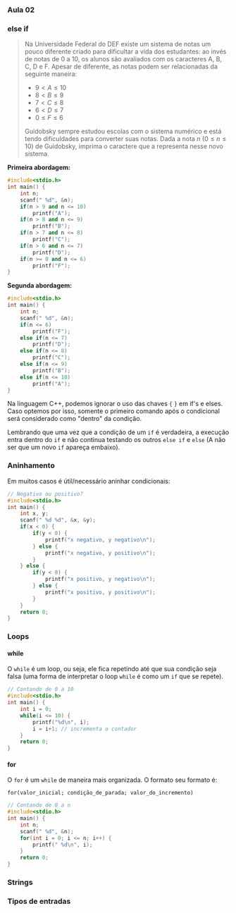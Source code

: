 ### Aula 02

### else if

>  Na Universidade Federal do DEF existe um sistema de notas um pouco diferente criado para dificultar a vida dos estudantes: ao invés de notas de 0 a 10, os alunos são avaliados com os caracteres A, B, C, D e F. Apesar de diferente, as notas podem ser relacionadas da seguinte maneira:
>
> - $9 < A \le 10$
> - $8 < B \le 9$
> - $7 < C \le 8$
> - $6 < D \le 7$
> - $0 \le F \le 6$
>
> Guidobsky sempre estudou escolas com o sistema numérico e está tendo dificuldades para converter suas notas. Dada a nota $n$ ($0 \leq n \leq 10$) de Guidobsky, imprima o caractere que a representa nesse novo sistema.

**Primeira abordagem:**

```c++
#include<stdio.h>
int main() {
	int n;
    scanf(" %d", &n);
    if(n > 9 and n <= 10)
        printf("A");
    if(n > 8 and n <= 9)
        printf("B");
    if(n > 7 and n <= 8)
        printf("C");
    if(n > 6 and n <= 7)
        printf("D");
    if(n >= 0 and n <= 6)
        printf("F");
}
```

**Segunda abordagem:**

```c++
#include<stdio.h>
int main() {
	int n;
    scanf(" %d", &n);
    if(n <= 6)
        printf("F");
    else if(n <= 7)
        printf("D");
    else if(n <= 8)
        printf("C");
    else if(n <= 9)
        printf("B");
    else if(n <= 10)
        printf("A");
}
```

Na linguagem C++, podemos ignorar o uso das chaves `{` `}` em if's e elses. Caso optemos por isso, somente o primeiro comando após o condicional será considerado como "dentro" da condição.

Lembrando que uma vez que a condição de um `if` é verdadeira, a execução entra dentro do `if` e não continua testando os outros `else if` e `else` (A não ser que um novo `if` apareça embaixo).

### Aninhamento

Em muitos casos é útil/necessário aninhar condicionais:

```c++
// Negativo ou positivo?
#include<stdio.h>
int main() {
	int x, y;
    scanf(" %d %d", &x, &y);
    if(x < 0) {
        if(y < 0) {
            printf("x negativo, y negativo\n");
        } else {
            printf("x negativo, y positivo\n");
        }
    } else {
        if(y < 0) {
            printf("x positivo, y negativo\n");
        } else {
            printf("x positivo, y positivo\n");
        }
    }
	return 0;
}
```

### Loops

#### while

O `while` é um loop, ou seja, ele fica repetindo até que sua condição seja falsa (uma forma de interpretar o loop `while` é como um `if` que se repete).

```c++
// Contando de 0 a 10
#include<stdio.h>
int main() {
	int i = 0;
    while(i <= 10) {
        printf("%d\n", i);
        i = i+1; // incrementa o contador
    }
    return 0;
}
```



#### for

O `for` é um `while` de maneira mais organizada. O formato seu formato é:

`for(valor_inicial; condição_de_parada; valor_do_incremento)`

```c++
// Contando de 0 a n
#include<stdio.h>
int main() {
    int n;
    scanf(" %d", &n);
    for(int i = 0; i <= n; i++) {
        printf(" %d\n", i);
    }
    return 0;
}
```

### Strings



### Tipos de entradas

